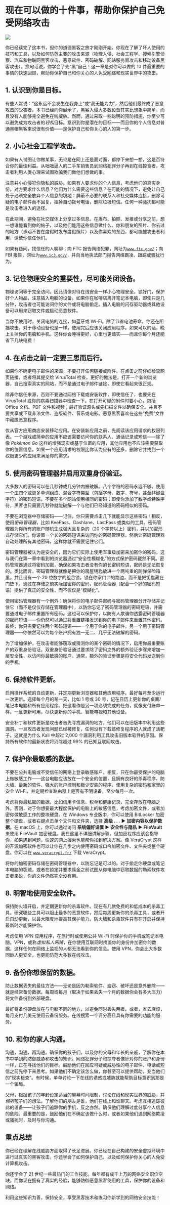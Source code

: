 # 现在可以做的十件事，帮助你保护自己免受网络攻击

![](img/chapterart.png)

你已经读完了这本书，但你的道德黑客之旅才刚刚开始。你现在了解了坏人使用的技巧和工具，以及如何防范主要的攻击来源（物理入侵、社会工程学、搜索引擎侦察、汽车和物联网黑客攻击、恶意软件、密码破解、网站服务器攻击和移动设备黑客攻击）。换句话说，你学会了先“黑”自己！这一章是对你可以做的 10 件最重要的事情的快速回顾，帮助你保护自己和你关心的人免受网络和现实世界中的攻击。

## 1. 认识到你是目标。

有些人常说：“这永远不会发生在我身上”或“我无能为力”，然后他们最终成了恶意攻击的受害者。本书已经向你展示了，黑客入侵大多数设备其实比想象中简单，而且没有人能够完全避免在线威胁。然而，通过采取一些聪明的预防措施，你至少可以避免成为攻击者的*轻松*目标。意识到你是潜在的目标——而且你的个人信息对普通黑帽黑客来说很有价值——是保护自己和你关心的人的第一步。

## 2. 小心社会工程学攻击。

如果有人试图让你做某事，无论是在网上还是面对面，都停下来想一想，这是否符合你的最佳利益。从咄咄逼人的二手车销售员到网络犯罪分子再到在线掠食者，攻击者利用人类心理来试图欺骗我们做他们想做的事。

注意并小心侵犯你隐私的威胁。如果有人要求你的个人信息，考虑他们的真实身份。对方要求什么信息？他们为什么需要这些信息？在可能的情况下，避免让自己处于必须完全放弃个人信息的境地：屏蔽不必要的联系人和社交媒体连接，删除可疑的电子邮件而不回复，挂掉自动拨号电话，删除垃圾短信。任何一种骚扰都可能是攻击者进入的途径。

在此期间，避免在社交媒体上分享过多信息。在发布、拍照、发推或分享之前，想一想谁能看到你的帖子，以及他们能用这些信息做什么。你和朋友的照片、你去过的地方（*永远*不要在度假时发布度假照片）以及你喜欢的东西，都可能被攻击者利用，诱使你信任他们。

如果有疑问，找信任的人聊聊；向 FTC 报告网络犯罪，网址为[`www.ftc.gov/`](https://www.ftc.gov/)；向 FBI 报告，网址为[`www.ic3.gov/`](https://www.ic3.gov/)，并向当地执法部门报告网络霸凌、跟踪或骚扰行为。

## 3. 记住物理安全的重要性，尽可能关闭设备。

物理访问等于完全访问，因此请像对待在线安全一样小心物理安全。锁好门，保护好个人物品，注意插入电脑的设备。如果你在咖啡店离开笔记本电脑，即使只是几分钟，攻击者也可能访问你的文件或将电脑偷走。插入电脑的闪存驱动器或其他设备可以用来窃取文件或启动恶意软件。

当你不使用时，关闭电脑的连接，如蓝牙或 Wi-Fi。除了节省电池寿命，你还在阻挡攻击。对于移动设备也是一样，使用完后应该关闭应用程序。如果可以的话，晚上关掉你的电脑和手机。这样你会睡得更好，心里也更踏实——而且你每个月还能省下几块电费！

## 4\. 在点击之前一定要三思而后行。

如果你不确定电子邮件的来源，不要打开任何链接或附件。在点击之前仔细检查网页链接，或者将其提交给 VirusTotal 检查。更好的做法是，打开一个新的浏览器，自己搜索真实的网站，而不是通过电子邮件链接，即使它看起来很正规。

除非你信任来源，否则不要通过网络下载或安装软件，即使信任了，也要先在 VirusTotal 或你的病毒扫描器中检查一下。在打开可疑的附件时要小心，包括 Office 文档、PDF 文件和视频；最好验证源头或先扫描文件以确保安全。并且不要共享或下载非法文件、盗版软件、音乐或电影。恶意黑客喜欢在这些“免费”文件中藏匿恶意程序。

仅从官方应用商店安装移动应用。在安装新应用之前，先阅读该应用请求的权限列表。一个游戏或简单的应用不应该需要访问你的联系人、通话记录或短信——除了像 *Pokémon Go* 这样的增强现实或基于位置的应用，其他应用也不应该需要获取你的位置信息。如果一个应用请求的权限比你认为应有的还多，删除它并找到一个权限更少的应用来满足你的需求。

## 5\. 使用密码管理器并启用双重身份验证。

大多数人的密码可以在几秒钟或几分钟内被破解。八个字符的密码永远不够。使用一个由四个或更多单词组成、混合字符类型（包括字母、数字、符号，甚至非键盘字符）的密码短语。不要在多个网站使用相同的密码；即使你添加了数字或特殊字符，黑客也只需要几秒钟就能破解一个与他们已经知道的密码相似的密码。

不要在浏览器中存储密码——记住，你只需要点击几下就能显示这些密码！相反，使用*密码管理器*，比如 KeePass、Dashlane、LastPass 或类似的工具。密码管理器为你所有的账户随机生成强大且复杂的（20 个字符以上）密码，并以加密形式存储它们。你设置一个长的密码短语来访问你的密码管理器，然后让密码管理器自动处理所有其他密码，这样你就不需要记住它们。

密码管理器被认为是安全的，因为它们实际上使用军事级加密来加密你的密码。这与我们在第一章中看到的浏览器通过“安全性模糊化”的方式保护密码截然不同。密码管理器通过将密码加密，确保如果攻击者没有你的长密码短语，密码是无法恢复的。类比而言，密码管理器就像是把你的房屋钥匙放进一个两吨重的防弹保险箱里，并且设有一个 20 位数字的组合锁，锁在你家门口的路边，而不是把钥匙藏在门垫下。通过在存储之前实际加密你的密码，密码管理器（配合一个好的密码短语）提供了真正的安全性，而不仅仅是“模糊化”。

使用密码管理器有一个例外：确保将你的电子邮件密码与密码管理器分开存储并记住它（而不是仅仅存储在管理器中），以防你忘记了密码管理器的密码短语，并需要通过电子邮件重置所有密码。这也可以保护你，以防有人欺骗你透露密码管理器的密码短语——你仍然可以通过将重置链接发送到你的电子邮件来重置其他密码。最终，你只需要记住两个密码短语——一个用于你的电子邮件，另一个用于密码管理器——你依然可以为每个账户拥有独一无二、几乎无法破解的密码。

为了增加保护，在攻击者能够窃取或猜测你的某个密码的情况下，启用你最重要账户的双重身份验证。双重身份验证通过要求除了密码之外的额外验证步骤来增加一层安全性，以访问你最敏感的账户。通常，额外的验证步骤是将安全代码发送到你的手机。

## 6\. 保持软件更新。

启用操作系统的自动更新，并定期更新浏览器和其他应用程序。最好每月至少运行一次更新。选择每个月的某一天，比如 1 号或 30 号，记在日历上更新你的桌面/笔记本电脑和所有应用程序。把这看作是另一项必须完成的任务，就像支付账单一样。一旦更新可用，尽快更新你的手机、智能电视和其他设备。

安全补丁和软件更新是攻击者首先寻找漏洞的地方，他们可以在旧版本中利用这些漏洞。一旦攻击者发现问题已经被修复，任何没有下载该修复程序的人就成了活靶子。这就是为什么 Kali 中超过 2,000 个漏洞利用工具攻击旧版本软件的原因。保持所有软件的最新状态将消除超过 99% 的已知互联网攻击。

## 7\. 保护你最敏感的数据。

不要在公共电脑或不受信任的网络上登录敏感账户。相反，只在你最受保护的电脑上做敏感工作——这台电脑应该放在一个安全的位置，且拥有良好的杀毒程序、防火墙、最新的软件、强大的账户控制和极少安装的程序。使用复杂的密码和家里的安全 Wi-Fi，并定期检查路由器上是否有不明设备，至少每月一次。

考虑将你最私密的数据，比如信用卡信息、税单和健康记录，完全存放在电脑之外。否则，对于你想要最大程度保护的电脑上的敏感信息，考虑加密文件，或者加密你做敏感工作的整块硬盘。在 Windows 专业版中，你可以使用 BitLocker 加密整个硬盘，或者右键点击单个文件和文件夹，选择 **高级 . . .** ▶ **加密内容以保护数据**。在 macOS 上，你可以通过访问 **系统偏好设置** ▶ **安全性与隐私** ▶ **FileVault** 来使用 FileVault 加密硬盘。我在这里不详细讲解步骤，但加密程序应该会指导你，如果遇到问题，快速的网上搜索也能帮你找到解决方案。像 VeraCrypt 这样的开源加密软件也可以让你在几步之内使用密码或口令加密文件、文件夹或整个硬盘。你可以在 [`www.veracrypt.fr/`](https://www.veracrypt.fr/) 下载 VeraCrypt。

将你的加密密码存储在密码管理器中，以防忘记是可以的。对于偷走你硬盘或笔记本电脑的窃贼，或者在锁定并要求赎金之前试图从你电脑中窃取数据的勒索软件攻击者来说，你的文件仍然完全没有用。

## 8\. 明智地使用安全软件。

保持防火墙开启，并定期更新你的杀毒软件。现在有几款免费的和低成本的杀毒工具。研究哪些工具可以阻止最多的恶意软件，然后每周更新你的杀毒工具，或者开启自动更新，以最大限度地提高其保护能力。防火墙和杀毒软件只有在开启并保持最新时才能保护你。

考虑使用 VPN 应用程序，在旅行时或使用公共 Wi-Fi 时保护你的手机或笔记本电脑。VPN，或称*虚拟私人网络*，在你使用互联网时掩盖你的身份并加密你的数据，这样任何在网络上监视的人都无法看到你的信息。使用 VPN，你会比大多数同龄人更安全，也更能防范大多数在线攻击。

## 9\. 备份你想保留的数据。

防止数据丢失的最佳方法——无论是因为勒索软件、盗窃、破坏还是意外删除——就是经常备份数据。每周或每月（取决于如果丢失一个月的数据你会有多大压力）将文件备份到外部硬盘。

最好将备份硬盘放在与电脑不同的地方，以避免同时丢失两者。或者，省去麻烦，每月支付几美元使用云备份服务。在线搜索一个评分高且具有你需要的功能的服务。

## 10\. 和你的家人沟通。

沟通，沟通，再沟通。确保你的孩子们，以及你的父母和年长的亲戚，了解你在本书中学到的防御威胁和攻击的知识。网络犯罪分子和掠夺者像针对你的账户和身份一样，正在寻找他们的目标。鼓励他们在回应可疑或威胁性的电子邮件、电话或短信之前先停下来思考。如果他们不确定该怎么做，你甚至可以提供帮助，充当他们的“现实检查”。有时候，单单讨论一下在线的诱惑或威胁就能帮助目标意识到那是一个骗局。

父母，根据孩子的年龄设定适当的屏幕时间限制，讨论在线和现实世界的威胁，并*倾听*孩子们的想法。了解他们的朋友是谁，他们在线上和谁聊天。考虑互相追踪彼此的设备——让孩子们追踪你的手机，反之亦然。确保他们理解过度分享个人信息的危险。最重要的是，鼓励他们在不确定该做什么时，或者如果他们遇到网络欺凌或骚扰时，及时与你沟通。

## 重点总结

你已经在理解在线威胁方面取得了长足进展。你已经在自己构建的安全虚拟环境中进行过真实的黑客攻击。你还学会了如何保护自己，以及如何保护你关心的人免受计算机攻击。

你还学会了 21 世纪一些最热门的工作技能。每年都有成千上万的网络安全职位空缺，而你现在拥有了真实的经验，能够防御恶意黑客使用的工具，保护你的设备和网络。

利用这些知识为善，保持安全，享受黑客技术和练习你新学到的网络安全技能！

